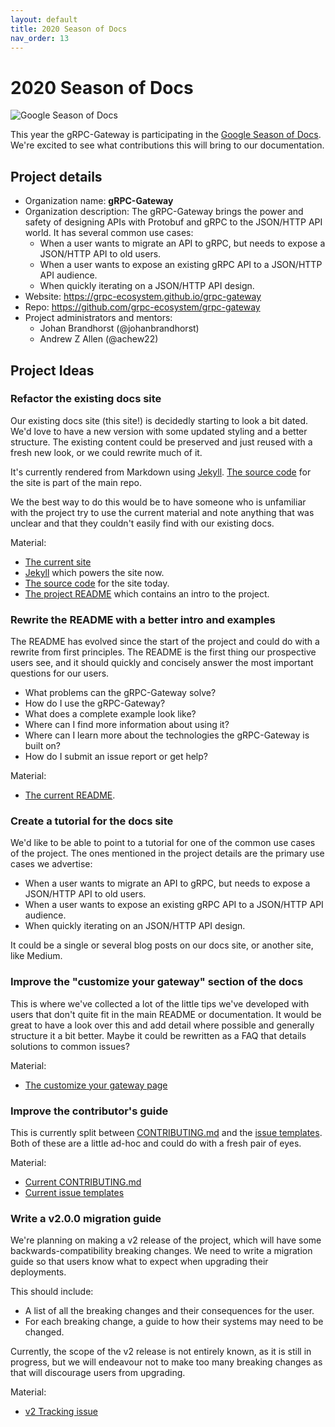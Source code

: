 ```yaml
---
layout: default
title: 2020 Season of Docs
nav_order: 13
---
```


# 2020 Season of Docs

![Google Season of Docs](https://developers.google.com/season-of-docs/images/logo/SeasonofDocs_Logo_SecondaryGrey_300ppi.png "Season of Docs")

This year the gRPC-Gateway is participating in the [Google Season of Docs](https://g.co/seasonofdocs).
We're excited to see what contributions this will bring to our documentation.

## Project details

- Organization name: **gRPC-Gateway**
- Organization description: The gRPC-Gateway brings the power and safety of designing APIs with Protobuf and gRPC to the JSON/HTTP API world. It has several
  common use cases:
  - When a user wants to migrate an API to gRPC, but needs to expose a JSON/HTTP API
    to old users.
  - When a user wants to expose an existing gRPC API to a JSON/HTTP API audience.
  - When quickly iterating on a JSON/HTTP API design.
- Website: https://grpc-ecosystem.github.io/grpc-gateway
- Repo: https://github.com/grpc-ecosystem/grpc-gateway
- Project administrators and mentors:
  - Johan Brandhorst (@johanbrandhorst)
  - Andrew Z Allen (@achew22)

## Project Ideas

### Refactor the existing docs site

Our existing docs site (this site!) is decidedly starting to look a bit dated. We'd love to
have a new version with some updated styling and a better structure. The existing content
could be preserved and just reused with a fresh new look, or we could rewrite much of it.

It's currently rendered from Markdown using [Jekyll](https://jekyllrb.com/).
[The source code](https://github.com/grpc-ecosystem/grpc-gateway/tree/master/docs)
for the site is part of the main repo.

We the best way to do this would be to have someone who is unfamiliar with the project
try to use the current material and note anything that was unclear and that they couldn't
easily find with our existing docs.

Material:

- [The current site](https://grpc-ecosystem.github.io/grpc-gateway/)
- [Jekyll](https://jekyllrb.com/) which powers the site now.
- [The source code](https://github.com/grpc-ecosystem/grpc-gateway/tree/master/docs) for the site today.
- [The project README](https://github.com/grpc-ecosystem/grpc-gateway/blob/master/README.md) which
  contains an intro to the project.

### Rewrite the README with a better intro and examples

The README has evolved since the start of the project and could do with a rewrite from
first principles. The README is the first thing our prospective users see, and it should
quickly and concisely answer the most important questions for our users.

- What problems can the gRPC-Gateway solve?
- How do I use the gRPC-Gateway?
- What does a complete example look like?
- Where can I find more information about using it?
- Where can I learn more about the technologies the gRPC-Gateway is built on?
- How do I submit an issue report or get help?

Material:

- [The current README](https://github.com/grpc-ecosystem/grpc-gateway/blob/master/README.md).

### Create a tutorial for the docs site

We'd like to be able to point to a tutorial for one of the common use cases of the project.
The ones mentioned in the project details are the primary use cases we advertise:

- When a user wants to migrate an API to gRPC, but needs to expose a JSON/HTTP API
  to old users.
- When a user wants to expose an existing gRPC API to a JSON/HTTP API audience.
- When quickly iterating on an JSON/HTTP API design.

It could be a single or several blog posts on our docs site, or another site, like Medium.

### Improve the "customize your gateway" section of the docs

This is where we've collected a lot of the little tips we've developed with
users that don't quite fit in the main README or documentation. It would be great
to have a look over this and add detail where possible and generally structure it
a bit better. Maybe it could be rewritten as a FAQ that details solutions to common issues?

Material:

- [The customize your gateway page](https://grpc-ecosystem.github.io/grpc-gateway/docs/customizingyourgateway.html)

### Improve the contributor's guide

This is currently split between
[CONTRIBUTING.md](https://github.com/grpc-ecosystem/grpc-gateway/blob/master/CONTRIBUTING.md)
and the [issue templates](https://github.com/grpc-ecosystem/grpc-gateway/tree/master/.github/ISSUE_TEMPLATE).
Both of these are a little ad-hoc and could do with a fresh pair of eyes.

Material:

- [Current CONTRIBUTING.md](https://github.com/grpc-ecosystem/grpc-gateway/blob/master/CONTRIBUTING.md)
- [Current issue templates](https://github.com/grpc-ecosystem/grpc-gateway/tree/master/.github/ISSUE_TEMPLATE)

### Write a v2.0.0 migration guide

We're planning on making a v2 release of the project, which will have some backwards-compatibility breaking changes.
We need to write a migration guide so that users know what to expect when upgrading their deployments.

This should include:

- A list of all the breaking changes and their consequences for the user.
- For each breaking change, a guide to how their systems may need to be changed.

Currently, the scope of the v2 release is not entirely known, as it is still in progress, but we will
endeavour not to make too many breaking changes as that will discourage users from upgrading.

Material:

- [v2 Tracking issue](https://github.com/grpc-ecosystem/grpc-gateway/issues/1223)
